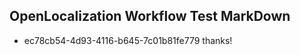 ## OpenLocalization Workflow Test MarkDown
* ec78cb54-4d93-4116-b645-7c01b81fe779 thanks!

<!--HONumber=Jul16_HO5-->


